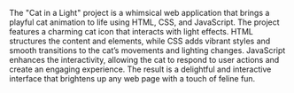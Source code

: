 The "Cat in a Light" project is a whimsical web application that brings a playful cat animation to life using HTML, CSS, and JavaScript. The project features a charming cat icon that interacts with light effects. HTML structures the content and elements, while CSS adds vibrant styles and smooth transitions to the cat’s movements and lighting changes. JavaScript enhances the interactivity, allowing the cat to respond to user actions and create an engaging experience. The result is a delightful and interactive interface that brightens up any web page with a touch of feline fun.
